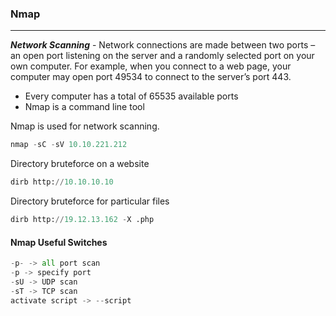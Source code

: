 ### Nmap

---

***Network Scanning*** - Network connections are made between two ports – an open port listening on the server and a randomly selected port on your own computer. For example, when you connect to a web page, your computer may open port 49534 to connect to the server’s port 443.

- Every computer has a total of 65535 available ports
- Nmap is a command line tool




Nmap is used for network scanning.

```py
nmap -sC -sV 10.10.221.212
```

Directory bruteforce on a website

```py
dirb http://10.10.10.10
```

Directory bruteforce for particular files 

```py
dirb http://19.12.13.162 -X .php
```

#### Nmap Useful Switches 

```py
-p- -> all port scan 
-p -> specify port
-sU -> UDP scan
-sT -> TCP scan
activate script -> --script
```


